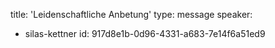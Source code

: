 title: 'Leidenschaftliche Anbetung'
type: message
speaker:
  - silas-kettner
id: 917d8e1b-0d96-4331-a683-7e14f6a51ed9
